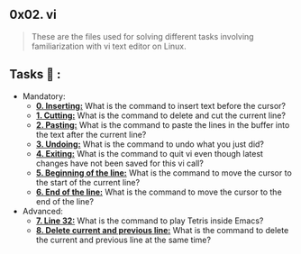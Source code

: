 ## 0x02. vi
>These are the files used for solving different tasks involving familiarization with vi text editor on Linux.
## Tasks :page_with_curl: :
* Mandatory:
  * **[0. Inserting:](./0-inserting)**
    What is the command to insert text before the cursor?
  * **[1. Cutting:](./1-cutting)**
    What is the command to delete and cut the current line?
  * **[2. Pasting:](./2-pasting)**
    What is the command to paste the lines in the buffer into the text after the current line?
  * **[3. Undoing:](./3-undoing)**
    What is the command to undo what you just did?
  * **[4. Exiting:](./4-exiting)**
    What is the command to quit vi even though latest changes have not been saved for this vi call?
  * **[5. Beginning of the line:](./5-beginning_line)**
    What is the command to move the cursor to the start of the current line?
  * **[6. End of the line:](./6-end_line)**
    What is the command to move the cursor to the end of the line?
* Advanced:
  * **[7. Line 32:](./100-move_to_line)**
    What is the command to play Tetris inside Emacs?
  * **[8. Delete current and previous line:](./101-delete_line)**
    What is the command to delete the current and previous line at the same time?
